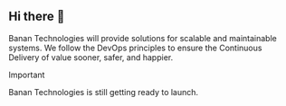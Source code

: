 ## Hi there 👋

Banan Technologies will provide solutions for scalable and maintainable systems. We follow the DevOps principles to ensure the Continuous Delivery of value sooner, safer, and happier.

> [!Important]
> Banan Technologies is still getting ready to launch.
